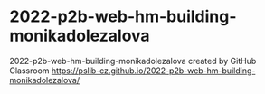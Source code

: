 # 2022-p2b-web-hm-building-monikadolezalova
2022-p2b-web-hm-building-monikadolezalova created by GitHub Classroom
https://pslib-cz.github.io/2022-p2b-web-hm-building-monikadolezalova/
